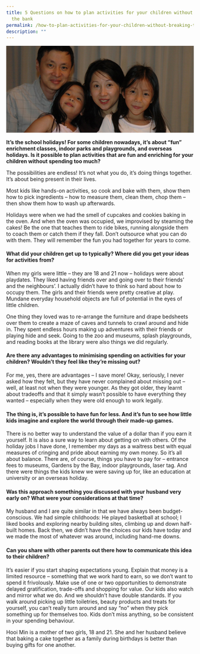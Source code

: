 ```yaml
---
title: 5 Questions on how to plan activities for your children without breaking
  the bank
permalink: /how-to-plan-activities-for-your-children-without-breaking-the-bank/
description: ""
---
```

![](/images/madam%20thm.jfif)

**It’s the school holidays! For some children nowadays, it’s about “fun” enrichment classes, indoor parks and playgrounds, and overseas holidays. Is it possible to plan activities that are fun and enriching for your children without spending too much?**

The possibilities are endless! It’s not what you do, it’s doing things together. It’s about being present in their lives.

Most kids like hands-on activities, so cook and bake with them, show them how to pick ingredients – how to measure them, clean them, chop them – then show them how to wash up afterwards.

Holidays were when we had the smell of cupcakes and cookies baking in the oven. And when the oven was occupied, we improvised by steaming the cakes! Be the one that teaches them to ride bikes, running alongside them to coach them or catch them if they fall. Don’t outsource what you can do with them. They will remember the fun you had together for years to come.

#### What did your children get up to typically? Where did you get your ideas for activities from?
When my girls were little – they are 18 and 21 now – holidays were about playdates. They liked having friends over and going over to their friends’ and the neighbours’. I actually didn’t have to think so hard about how to occupy them. The girls and their friends were pretty creative at play. Mundane everyday household objects are full of potential in the eyes of little children.

One thing they loved was to re-arrange the furniture and drape bedsheets over them to create a maze of caves and tunnels to crawl around and hide in. They spent endless hours making up adventures with their friends or playing hide and seek. Going to the zoo and museums, splash playgrounds, and reading books at the library were also things we did regularly.

#### Are there any advantages to minimising spending on activities for your children? Wouldn’t they feel like they’re missing out?
For me, yes, there are advantages – I save more! Okay, seriously, I never asked how they felt, but they have never complained about missing out – well, at least not when they were younger. As they got older, they learnt about tradeoffs and that it simply wasn’t possible to have everything they wanted – especially when they were old enough to work legally.

#### The thing is, it’s possible to have fun for less. And it’s fun to see how little kids imagine and explore the world through their made-up games.
There is no better way to understand the value of a dollar than if you earn it yourself. It is also a sure way to learn about getting on with others. Of the holiday jobs I have done, I remember my days as a waitress best with equal measures of cringing and pride about earning my own money. So it’s all about balance. There are, of course, things you have to pay for – entrance fees to museums, Gardens by the Bay, indoor playgrounds, laser tag. And there were things the kids knew we were saving up for, like an education at university or an overseas holiday.

#### Was this approach something you discussed with your husband very early on? What were your considerations at that time?
My husband and I are quite similar in that we have always been budget-conscious. We had simple childhoods: He played basketball at school; I liked books and exploring nearby building sites, climbing up and down half-built homes. Back then, we didn’t have the choices our kids have today and we made the most of whatever was around, including hand-me downs.

#### Can you share with other parents out there how to communicate this idea to their children?
It’s easier if you start shaping expectations young. Explain that money is a limited resource – something that we work hard to earn, so we don’t want to spend it frivolously. Make use of one or two opportunities to demonstrate delayed gratification, trade-offs and shopping for value. Our kids also watch and mirror what we do. And we shouldn’t have double standards. If you walk around picking up little toiletries, beauty products and treats for yourself, you can’t really turn around and say “no” when they pick something up for themselves too. Kids don’t miss anything, so be consistent in your spending behaviour.

Hooi Min is a mother of two girls, 18 and 21. She and her husband believe that baking a cake together as a family during birthdays is better than buying gifts for one another.